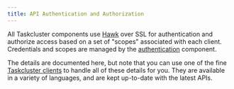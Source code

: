 ```yaml
---
title: API Authentication and Authorization
---
```


All Taskcluster components use [Hawk](https://github.com/hueniverse/hawk) over
SSL for authentication and authorize access based on a set of "scopes"
associated with each client. Credentials and scopes are managed by the
[authentication](/docs/reference/platform/taskcluster-auth/references/api) component.

The details are documented here, but note that you can use one of the fine
[Taskcluster clients](/docs/manual/tools/clients) to handle all of these details for
you. They are available in a variety of languages, and are kept up-to-date
with the latest APIs.
